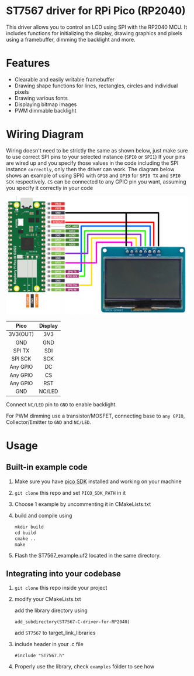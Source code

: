 # ST7567 driver for RPi Pico (RP2040)
This driver allows you to control an LCD using SPI with the RP2040 MCU.
It includes functions for initializing the display, drawing graphics and pixels using a framebuffer, dimming the backlight and more.

# Features
- Clearable and easily writable framebuffer 
- Drawing shape functions for lines, rectangles, circles and individual pixels
- Drawing various fonts
- Displaying bitmap images
- PWM dimmable backlight

# Wiring Diagram
Wiring doesn't need to be strictly the same as shown below, just make sure to use correct SPI pins to your selected instance (`SPI0` or `SPI1`)
If your pins are wired up and you specify those values in the code including the SPI instance `correctly`, only then the driver can work.
The diagram below shows an example of using SPI0 with `GP18` and `GP19` for `SPI0 TX` and `SPI0 SCK` respectively.
`CS` can be connected to any GPIO pin you want, assuming you specify it correctly in your code

<img src="images/wiringDiagram.png" width="500"/>

| Pico | Display |
| :------: |:----:|
| 3V3(OUT) | 3V3 |
| GND | GND |
| SPI TX | SDI |
| SPI SCK | SCK |
| Any GPIO | DC |
| Any GPIO | CS |
| Any GPIO | RST |
| GND | NC/LED |

Connect `NC/LED` pin to `GND` to enable backlight.

For PWM dimming use a transistor/MOSFET, connecting base to `any GPIO`, Collector/Emitter to `GND` and `NC/LED`.

# Usage

## Built-in example code
1. Make sure you have [pico SDK](https://github.com/raspberrypi/pico-sdk) installed and working on your machine
2. `git clone` this repo and set `PICO_SDK_PATH` in it
3. Choose 1 example by uncommenting it in CMakeLists.txt
5. build and compile using

    ```
    mkdir build
    cd build
    cmake ..
    make
    ```

3. Flash the ST7567_example.uf2 located in the same directory. 

## Integrating into your codebase
1. `git clone` this repo inside your project

2. modify your CMakeLists.txt 

    add the library directory using
    ``` 
    add_subdirectory(ST7567-C-driver-for-RP2040)
    ```
    add `ST7567` to target_link_libraries

3. include header in your .c file
    ```
    #include "ST7567.h"
    ```

4. Properly use the library, check `examples` folder to see how
